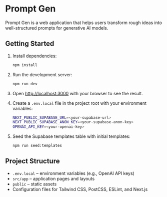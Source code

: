 # Prompt Gen

Prompt Gen is a web application that helps users transform rough ideas into well-structured prompts for generative AI models.

## Getting Started

1. Install dependencies:
   ```bash
   npm install
   ```
2. Run the development server:
   ```bash
   npm run dev
   ```
3. Open [http://localhost:3000](http://localhost:3000) with your browser to see the result.

4. Create a `.env.local` file in the project root with your environment variables:
   ```bash
   NEXT_PUBLIC_SUPABASE_URL=<your-supabase-url>
   NEXT_PUBLIC_SUPABASE_ANON_KEY=<your-supabase-anon-key>
   OPENAI_API_KEY=<your-openai-key>
   ```

5. Seed the Supabase templates table with initial templates:
   ```bash
   npm run seed:templates
   ```

## Project Structure

- `.env.local` – environment variables (e.g., OpenAI API keys)
- `src/app` – application pages and layouts
- `public` – static assets
- Configuration files for Tailwind CSS, PostCSS, ESLint, and Next.js
